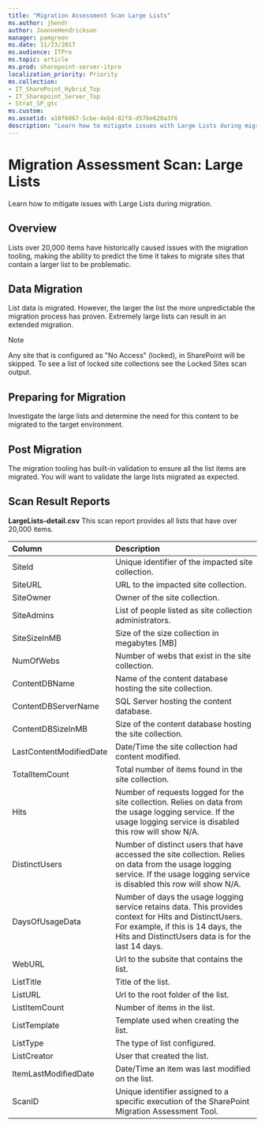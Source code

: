 ```yaml
---
title: "Migration Assessment Scan Large Lists"
ms.author: jhendr
author: JoanneHendrickson
manager: pamgreen
ms.date: 11/23/2017
ms.audience: ITPro
ms.topic: article
ms.prod: sharepoint-server-itpro
localization_priority: Priority
ms.collection:
- IT_SharePoint_Hybrid_Top
- IT_Sharepoint_Server_Top
- Strat_SP_gtc
ms.custom:
ms.assetid: a10f6067-5cbe-4eb4-82f8-d57be628a3f6
description: "Learn how to mitigate issues with Large Lists during migration."
---
```


# Migration Assessment Scan: Large Lists

Learn how to mitigate issues with Large Lists during migration.
  
## Overview

Lists over 20,000 items have historically caused issues with the migration tooling, making the ability to predict the time it takes to migrate sites that contain a larger list to be problematic.
  
## Data Migration

List data is migrated. However, the larger the list the more unpredictable the migration process has proven. Extremely large lists can result in an extended migration.
  
> [!NOTE]
> Any site that is configured as "No Access" (locked), in SharePoint will be skipped. To see a list of locked site collections see the Locked Sites scan output. 
  
## Preparing for Migration

Investigate the large lists and determine the need for this content to be migrated to the target environment.
  
## Post Migration

The migration tooling has built-in validation to ensure all the list items are migrated. You will want to validate the large lists migrated as expected.
  
## Scan Result Reports

 **LargeLists-detail.csv** This scan report provides all lists that have over 20,000 items. 
  
|**Column**|**Description**|
|:-----|:-----|
|SiteId  <br/> |Unique identifier of the impacted site collection.  <br/> |
|SiteURL  <br/> |URL to the impacted site collection.  <br/> |
|SiteOwner  <br/> |Owner of the site collection.  <br/> |
|SiteAdmins  <br/> |List of people listed as site collection administrators.  <br/> |
|SiteSizeInMB  <br/> |Size of the size collection in megabytes [MB]  <br/> |
|NumOfWebs  <br/> |Number of webs that exist in the site collection.  <br/> |
|ContentDBName  <br/> |Name of the content database hosting the site collection.  <br/> |
|ContentDBServerName  <br/> |SQL Server hosting the content database.  <br/> |
|ContentDBSizeInMB  <br/> |Size of the content database hosting the site collection.  <br/> |
|LastContentModifiedDate  <br/> |Date/Time the site collection had content modified.  <br/> |
|TotalItemCount  <br/> |Total number of items found in the site collection.  <br/> |
|Hits  <br/> |Number of requests logged for the site collection. Relies on data from the usage logging service. If the usage logging service is disabled this row will show N/A.  <br/> |
|DistinctUsers  <br/> |Number of distinct users that have accessed the site collection. Relies on data from the usage logging service. If the usage logging service is disabled this row will show N/A.  <br/> |
|DaysOfUsageData  <br/> |Number of days the usage logging service retains data. This provides context for Hits and DistinctUsers. For example, if this is 14 days, the Hits and DistinctUsers data is for the last 14 days.  <br/> |
|WebURL  <br/> |Url to the subsite that contains the list.  <br/> |
|ListTitle  <br/> |Title of the list.  <br/> |
|ListURL  <br/> |Url to the root folder of the list.  <br/> |
|ListItemCount  <br/> |Number of items in the list.  <br/> |
|ListTemplate  <br/> |Template used when creating the list.  <br/> |
|ListType  <br/> |The type of list configured.  <br/> |
|ListCreator  <br/> |User that created the list.  <br/> |
|ItemLastModifiedDate  <br/> |Date/Time an item was last modified on the list.  <br/> |
|ScanID  <br/> |Unique identifier assigned to a specific execution of the SharePoint Migration Assessment Tool.  <br/> |
   

